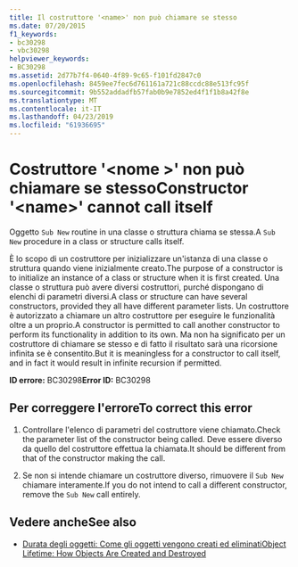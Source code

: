 ```yaml
---
title: Il costruttore '<name>' non può chiamare se stesso
ms.date: 07/20/2015
f1_keywords:
- bc30298
- vbc30298
helpviewer_keywords:
- BC30298
ms.assetid: 2d77b7f4-0640-4f89-9c65-f101fd2847c0
ms.openlocfilehash: 8459ee7fec6d761161a721c88ccdc88e513fc95f
ms.sourcegitcommit: 9b552addadfb57fab0b9e7852ed4f1f1b8a42f8e
ms.translationtype: MT
ms.contentlocale: it-IT
ms.lasthandoff: 04/23/2019
ms.locfileid: "61936695"
---
```

# <a name="constructor-name-cannot-call-itself"></a><span data-ttu-id="e0abc-102">Costruttore '\<nome >' non può chiamare se stesso</span><span class="sxs-lookup"><span data-stu-id="e0abc-102">Constructor '\<name>' cannot call itself</span></span>
<span data-ttu-id="e0abc-103">Oggetto `Sub New` routine in una classe o struttura chiama se stessa.</span><span class="sxs-lookup"><span data-stu-id="e0abc-103">A `Sub New` procedure in a class or structure calls itself.</span></span>  
  
 <span data-ttu-id="e0abc-104">È lo scopo di un costruttore per inizializzare un'istanza di una classe o struttura quando viene inizialmente creato.</span><span class="sxs-lookup"><span data-stu-id="e0abc-104">The purpose of a constructor is to initialize an instance of a class or structure when it is first created.</span></span> <span data-ttu-id="e0abc-105">Una classe o struttura può avere diversi costruttori, purché dispongano di elenchi di parametri diversi.</span><span class="sxs-lookup"><span data-stu-id="e0abc-105">A class or structure can have several constructors, provided they all have different parameter lists.</span></span> <span data-ttu-id="e0abc-106">Un costruttore è autorizzato a chiamare un altro costruttore per eseguire le funzionalità oltre a un proprio.</span><span class="sxs-lookup"><span data-stu-id="e0abc-106">A constructor is permitted to call another constructor to perform its functionality in addition to its own.</span></span> <span data-ttu-id="e0abc-107">Ma non ha significato per un costruttore di chiamare se stesso e di fatto il risultato sarà una ricorsione infinita se è consentito.</span><span class="sxs-lookup"><span data-stu-id="e0abc-107">But it is meaningless for a constructor to call itself, and in fact it would result in infinite recursion if permitted.</span></span>  
  
 <span data-ttu-id="e0abc-108">**ID errore:** BC30298</span><span class="sxs-lookup"><span data-stu-id="e0abc-108">**Error ID:** BC30298</span></span>  
  
## <a name="to-correct-this-error"></a><span data-ttu-id="e0abc-109">Per correggere l'errore</span><span class="sxs-lookup"><span data-stu-id="e0abc-109">To correct this error</span></span>  
  
1. <span data-ttu-id="e0abc-110">Controllare l'elenco di parametri del costruttore viene chiamato.</span><span class="sxs-lookup"><span data-stu-id="e0abc-110">Check the parameter list of the constructor being called.</span></span> <span data-ttu-id="e0abc-111">Deve essere diverso da quello del costruttore effettua la chiamata.</span><span class="sxs-lookup"><span data-stu-id="e0abc-111">It should be different from that of the constructor making the call.</span></span>  
  
2. <span data-ttu-id="e0abc-112">Se non si intende chiamare un costruttore diverso, rimuovere il `Sub New` chiamare interamente.</span><span class="sxs-lookup"><span data-stu-id="e0abc-112">If you do not intend to call a different constructor, remove the `Sub New` call entirely.</span></span>  
  
## <a name="see-also"></a><span data-ttu-id="e0abc-113">Vedere anche</span><span class="sxs-lookup"><span data-stu-id="e0abc-113">See also</span></span>

- [<span data-ttu-id="e0abc-114">Durata degli oggetti: Come gli oggetti vengono creati ed eliminati</span><span class="sxs-lookup"><span data-stu-id="e0abc-114">Object Lifetime: How Objects Are Created and Destroyed</span></span>](../../../visual-basic/programming-guide/language-features/objects-and-classes/object-lifetime-how-objects-are-created-and-destroyed.md)
